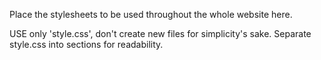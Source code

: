 Place the stylesheets to be used throughout the whole website here. 

USE only 'style.css', don't create new files for simplicity's sake. Separate style.css into sections for readability.
